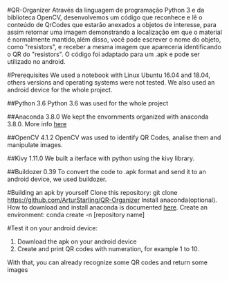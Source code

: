 #QR-Organizer
Através da linguagem de programação Python 3 e da biblioteca OpenCV, desenvolvemos um código que reconhece e lê o conteúdo de QrCodes que estarão anexados a objetos de interesse, para assim retornar uma imagem demonstrando a localização em que o material é normalmente mantido,além disso, você pode escrever o nome do objeto, como "resistors", e receber a mesma imagem que apareceria identificando o QR do "resistors".
O código foi adaptado para um .apk e pode ser utilizado no android.

#Prerequisites
We used a notebook with Linux Ubuntu 16.04 and 18.04, others versions and operating systems were not tested. We also used an android device for the whole project.

##Python 3.6 
Python 3.6 was used for the whole project


##Anaconda 3.8.0
We kept the envornments organized with anaconda 3.8.0. More info [here](https://www.anaconda.com/products/individual)

##OpenCV 4.1.2
OpenCV was used to identify QR Codes, analise them and manipulate images.

##Kivy 1.11.0
We built a iterface with python using the kivy library.

##Buildozer 0.39
To convert the code to .apk format and send it to an android device, we used buildozer.

#Building an apk by yourself
Clone this repository:
	git clone https://github.com/ArturStarling/QR-Organizer
Install anaconda(optional). How to download and install anaconda is documented [here](https://docs.anaconda.com/anaconda/install/).
Create an environment:
	conda create -n [repository name]

#Test it on your android device:
1. Download the apk on your android device
2. Create and print QR codes with numeration, for example 1 to 10.

With that, you can already recognize some QR codes and return some images
